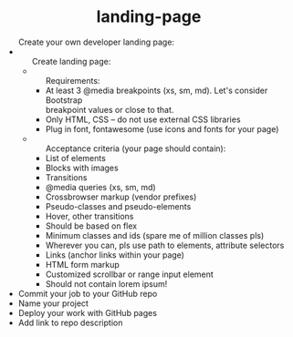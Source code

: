 
<h1 align="center">landing-page</h1>
<p1>

<ul>Create your own developer landing page:
<li><ul>Create landing page:
<li><ul>Requirements:
<li>At least 3 @media breakpoints (xs, sm, md). Let&#39;s consider Bootstrap</li>
breakpoint values or close to that.</li>
<li>Only HTML, CSS – do not use external CSS libraries</li></li>
<li>Plug in font, fontawesome (use icons and fonts for your page)</li></ul></li>
<li><ul>Acceptance criteria (your page should contain):</li>
<li>List of elements</li>
<li>Blocks with images</li>
<li>Transitions</li>
<li>@media queries (xs, sm, md)</li>
<li>Crossbrowser markup (vendor prefixes)</li>
<li>Pseudo-classes and pseudo-elements</li>
<li>Hover, other transitions</li>
<li>Should be based on flex</li>
<li>Minimum classes and ids (spare me of million classes pls)</li>
<li>Wherever you can, pls use path to elements, attribute selectors</li></li>
<li>Links (anchor links within your page)</li>
<li>HTML form markup</li>
<li>Customized scrollbar or range input element</li>
<li>Should not contain lorem ipsum!</li></ul></li>
</ul></li>
<li>Commit your job to your GitHub repo</li>
<li>Name your project</li>
<li>Deploy your work with GitHub pages</li>
<li>Add link to repo description</li>
</ul>
</p1>
